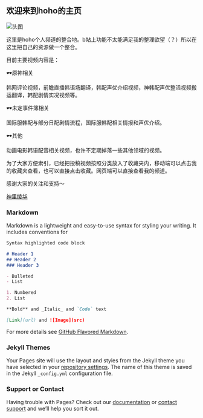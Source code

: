 ## 欢迎来到hoho的主页


![头图](https://i0.hdslb.com/bfs/album/783aaa287920d33bacbcdade0b8437d6571976d5.png@1036w.webp)


这里是hoho个人频道的整合地。b站上功能不太能满足我的整理欲望（？）所以在这里把自己的资源做一个整合。

目前主要视频内容是：

🕶原神相关

韩网评论视频，前瞻直播韩语场翻译，韩配声优介绍视频，神韩配声优整活视频搬运翻译，韩配剧情实况视频等。

🕶未定事件簿相关

国际服韩配与部分日配剧情流程，国际服韩配相关情报和声优介绍。

🕶其他

动画电影韩语配音相关视频，也许不定期掉落一些其他领域的视频。


为了大家方便索引，已经把投稿视频按照分类放入了收藏夹内，移动端可以点击我的收藏夹查看，也可以直接点击收藏。网页端可以直接查看我的频道。

感谢大家的关注和支持～


[神里绫华](>原神本地化观察日记>角色视频>神里绫华)

### Markdown

Markdown is a lightweight and easy-to-use syntax for styling your writing. It includes conventions for

```markdown
Syntax highlighted code block

# Header 1
## Header 2
### Header 3

- Bulleted
- List

1. Numbered
2. List

**Bold** and _Italic_ and `Code` text

[Link](url) and ![Image](src)
```

For more details see [GitHub Flavored Markdown](https://guides.github.com/features/mastering-markdown/).

### Jekyll Themes

Your Pages site will use the layout and styles from the Jekyll theme you have selected in your [repository settings](https://github.com/whereishoho/whereishoho.github.io/settings/pages). The name of this theme is saved in the Jekyll `_config.yml` configuration file.

### Support or Contact

Having trouble with Pages? Check out our [documentation](https://docs.github.com/categories/github-pages-basics/) or [contact support](https://support.github.com/contact) and we’ll help you sort it out.
